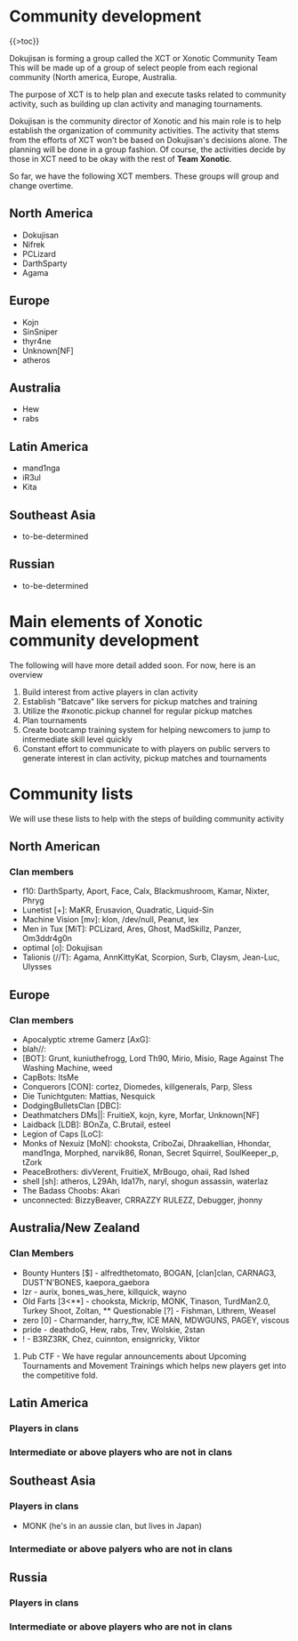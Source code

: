 Community development
=====================

{{\>toc}}

Dokujisan is forming a group called the XCT or Xonotic Community Team
This will be made up of a group of select people from each regional community (North america, Europe, Australia.

The purpose of XCT is to help plan and execute tasks related to community activity, such as building up clan activity and managing tournaments.

Dokujisan is the community director of Xonotic and his main role is to help establish the organization of community activities.
The activity that stems from the efforts of XCT won't be based on Dokujisan's decisions alone. The planning will be done in a group fashion.
Of course, the activities decide by those in XCT need to be okay with the rest of **Team Xonotic**.

So far, we have the following XCT members. These groups will group and change overtime.

North America
-------------

-   Dokujisan
-   Nifrek
-   PCLizard
-   DarthSparty
-   Agama

Europe
------

-   Kojn
-   SinSniper
-   thyr4ne
-   Unknown[NF]
-   atheros

Australia
---------

-   Hew
-   rabs

Latin America
-------------

-   mand1nga
-   iR3ul
-   Kita

Southeast Asia
--------------

-   to-be-determined

Russian
-------

-   to-be-determined

Main elements of Xonotic community development
==============================================

The following will have more detail added soon. For now, here is an overview

1.  Build interest from active players in clan activity
2.  Establish "Batcave" like servers for pickup matches and training
3.  Utilize the \#xonotic.pickup channel for regular pickup matches
4.  Plan tournaments
5.  Create bootcamp training system for helping newcomers to jump to intermediate skill level quickly
6.  Constant effort to communicate to with players on public servers to generate interest in clan activity, pickup matches and tournaments

Community lists
===============

We will use these lists to help with the steps of building community activity

North American
--------------

### Clan members

-   f10: DarthSparty, Aport, Face, Calx, Blackmushroom, Kamar, Nixter, Phryg
-   Lunetist [+]: MaKR, Erusavion, Quadratic, Liquid-Sin
-   Machine Vision [mv]: klon, /dev/null, Peanut, lex
-   Men in Tux [MiT]: PCLizard, Ares, Ghost, MadSkillz, Panzer, Om3ddr4g0n
-   optimal [o]: Dokujisan
-   Talionis (//T): Agama, AnnKittyKat, Scorpion, Surb, Claysm, Jean-Luc, Ulysses

Europe
------

### Clan members

-   Apocalyptic xtreme Gamerz [AxG]:
-   blah//:
-   [BOT]: Grunt, kuniuthefrogg, Lord Th90, Mirio, Misio, Rage Against The Washing Machine, weed
-   CapBots: ItsMe
-   Conquerors [CON]: cortez, Diomedes, killgenerals, Parp, Sless
-   Die Tunichtguten: Mattias, Nesquick
-   DodgingBulletsClan [DBC]:
-   Deathmatchers DMs||: FruitieX, kojn, kyre, Morfar, Unknown[NF]
-   Laidback [LDB]: BOnZa, C.Brutail, esteel
-   Legion of Caps [LoC]:
-   Monks of Nexuiz [MoN]: chooksta, CriboZai, Dhraakellian, Hhondar, mand1nga, Morphed, narvik86, Ronan, Secret Squirrel, SoulKeeper\_p, tZork
-   PeaceBrothers: divVerent, FruitieX, MrBougo, ohaii, Rad Ished
-   shell [sh]: atheros, L29Ah, lda17h, naryl, shogun assassin, waterlaz
-   The Badass Choobs: Akari
-   unconnected: BizzyBeaver, CRRAZZY RULEZZ, Debugger, jhonny

Australia/New Zealand
---------------------

### Clan Members

-   Bounty Hunters [\$] - alfredthetomato, BOGAN, [clan]clan, CARNAG3, DUST'N'BONES, kaepora\_gaebora
-   lzr - aurix, bones\_was\_here, killquick, wayno
-   Old Farts [3\<**] - chooksta, Mickrip, MONK, Tinason, TurdMan2.0, Turkey Shoot, Zoltan,
    ** Questionable [?] - Fishman, Lithrem, Weasel
-   zero [0] - Charmander, harry\_ftw, ICE MAN, MDWGUNS, PAGEY, viscous
-   pride - deathdoG, Hew, rabs, Trev, Wolskie, 2stan
-   ! - B3RZ3RK, Chez, cuinnton, ensignricky, Viktor

1.  Pub CTF - We have regular announcements about Upcoming Tournaments and Movement Trainings which helps new players get into the competitive fold.

Latin America
-------------

### Players in clans

### Intermediate or above players who are not in clans

Southeast Asia
--------------

### Players in clans

-   MONK (he's in an aussie clan, but lives in Japan)

### Intermediate or above palyers who are not in clans

Russia
------

### Players in clans

### Intermediate or above players who are not in clans
